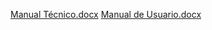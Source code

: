 
[Manual Técnico.docx](https://github.com/user-attachments/files/18068218/Manual.Tecnico.docx)
[Manual de Usuario.docx](https://github.com/user-attachments/files/18068217/Manual.de.Usuario.docx)
